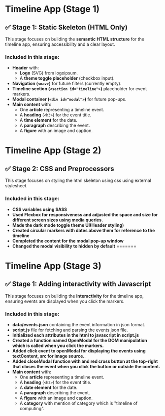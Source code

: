 # Timeline App (Stage 1)


## ✅ Stage 1: Static Skeleton (HTML Only)
This stage focuses on building the **semantic HTML structure** for the timeline app, ensuring accessibility and a clear layout.

### **Included in this stage:**
- **Header** with:
  - **Logo** (SVG) from logoipsum.
  - A **theme toggle placeholder** (checkbox input).
- **Navigation (`<nav>`)** for future filters (currently empty).
- **Timeline section (`<section id="timeline">`)** placeholder for event markers.
- **Modal container (`<div id="modal">`)** for future pop-ups.
- **Main content** with:
  - One **article** representing a timeline event.
  - A **heading** (`<h3>`) for the event title.
  - A **time element** for the date.
  - A **paragraph** describing the event.
  - A **figure** with an image and caption.

# Timeline App (Stage 2)

## ✅ Stage 2: CSS and Preprocessors
This stage focuses on styling the html skeleton using css using external stylesheet.

### **Included in this stage:**
- **CSS variables using SASS**
- **Used Flexbox for responsiveness and adjusted the space and size for different screen sizes using media queries.**
- **Made the dark mode toggle theme UI(Header styling)**
- **Created circular markers with dates above them for reference to the timeline**
- **Completed the content for the modal pop-up window**
- **Changed the modal visibility to hidden by default**
=======
# Timeline App (Stage 3)


## ✅ Stage 1: Adding interactivity with Javascript
This stage focuses on building the **interactivity** for the timeline app, ensuring events are displayed when you click the markers.

### **Included in this stage:**
- **data/events.json** containing the event information in json format.
- **script.js** file for fetching and parsing the events.json file.
- **Initialized each attributes in the html to javascript in script.js**
- **Created a function named OpenModal for the DOM manipulation which is called when you click the markers.** 
- **Added click event to openModal for displaying the events using textContent, src for image source.**.
- **Added closeModal function with and red cross button at the top-right that closes the event when you click the button or outside the content.**
- **Main content** with:
  - One **article** representing a timeline event.
  - A **heading** (`<h3>`) for the event title.
  - A **date element** for the date.
  - A **paragraph** describing the event.
  - A **figure** with an image and caption.
  - A **category** with mention of category which is "timeline of computing".

